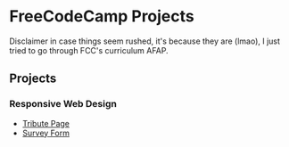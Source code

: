 # FreeCodeCamp Projects #

Disclaimer in case things seem rushed, it's because they are (lmao), I just tried to go through FCC's curriculum AFAP.

## Projects ##

### Responsive Web Design ###
- [Tribute Page](/fcc-001-tributepage/index.html)
- [Survey Form](/fcc-002-surveyform/index.html)

